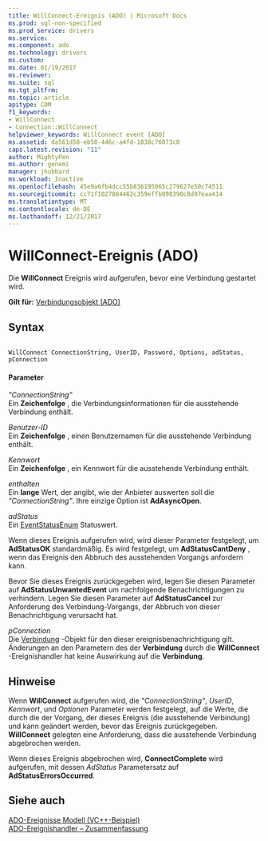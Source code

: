 ```yaml
---
title: WillConnect-Ereignis (ADO) | Microsoft Docs
ms.prod: sql-non-specified
ms.prod_service: drivers
ms.service: 
ms.component: ado
ms.technology: drivers
ms.custom: 
ms.date: 01/19/2017
ms.reviewer: 
ms.suite: sql
ms.tgt_pltfrm: 
ms.topic: article
apitype: COM
f1_keywords:
- WillConnect
- Connection::WillConnect
helpviewer_keywords: WillConnect event [ADO]
ms.assetid: da561d58-eb58-446c-a4fd-1838c76073c0
caps.latest.revision: "11"
author: MightyPen
ms.author: genemi
manager: jhubbard
ms.workload: Inactive
ms.openlocfilehash: 45e9a6fb4dcc55b836195065c279627e50c74511
ms.sourcegitcommit: cc71f1027884462c359effb898390c8d97eaa414
ms.translationtype: MT
ms.contentlocale: de-DE
ms.lasthandoff: 12/21/2017
---
```

# <a name="willconnect-event-ado"></a>WillConnect-Ereignis (ADO)
Die **WillConnect** Ereignis wird aufgerufen, bevor eine Verbindung gestartet wird.  
  
 **Gilt für:** [Verbindungsobjekt (ADO)](../../../ado/reference/ado-api/connection-object-ado.md)  
  
## <a name="syntax"></a>Syntax  
  
```  
  
WillConnect ConnectionString, UserID, Password, Options, adStatus, pConnection  
```  
  
#### <a name="parameters"></a>Parameter  
 *"ConnectionString"*  
 Ein **Zeichenfolge** , die Verbindungsinformationen für die ausstehende Verbindung enthält.  
  
 *Benutzer-ID*  
 Ein **Zeichenfolge** , einen Benutzernamen für die ausstehende Verbindung enthält.  
  
 *Kennwort*  
 Ein **Zeichenfolge** , ein Kennwort für die ausstehende Verbindung enthält.  
  
 *enthalten*  
 Ein **lange** Wert, der angibt, wie der Anbieter auswerten soll die *"ConnectionString"*. Ihre einzige Option ist **AdAsyncOpen**.  
  
 *adStatus*  
 Ein [EventStatusEnum](../../../ado/reference/ado-api/eventstatusenum.md) Statuswert.  
  
 Wenn dieses Ereignis aufgerufen wird, wird dieser Parameter festgelegt, um **AdStatusOK** standardmäßig. Es wird festgelegt, um **AdStatusCantDeny** , wenn das Ereignis den Abbruch des ausstehenden Vorgangs anfordern kann.  
  
 Bevor Sie dieses Ereignis zurückgegeben wird, legen Sie diesen Parameter auf **AdStatusUnwantedEvent** um nachfolgende Benachrichtigungen zu verhindern. Legen Sie diesen Parameter auf **AdStatusCancel** zur Anforderung des Verbindung-Vorgangs, der Abbruch von dieser Benachrichtigung verursacht hat.  
  
 *pConnection*  
 Die [Verbindung](../../../ado/reference/ado-api/connection-object-ado.md) -Objekt für den dieser ereignisbenachrichtigung gilt. Änderungen an den Parametern des der **Verbindung** durch die **WillConnect** -Ereignishandler hat keine Auswirkung auf die **Verbindung**.  
  
## <a name="remarks"></a>Hinweise  
 Wenn **WillConnect** aufgerufen wird, die *"ConnectionString"*, *UserID*, *Kennwort*, und *Optionen* Parameter werden festgelegt, auf die Werte, die durch die der Vorgang, der dieses Ereignis (die ausstehende Verbindung) und kann geändert werden, bevor das Ereignis zurückgegeben. **WillConnect** gelegten eine Anforderung, dass die ausstehende Verbindung abgebrochen werden.  
  
 Wenn dieses Ereignis abgebrochen wird, **ConnectComplete** wird aufgerufen, mit dessen *AdStatus* Parametersatz auf **AdStatusErrorsOccurred**.  
  
## <a name="see-also"></a>Siehe auch  
 [ADO-Ereignisse Modell (VC++-Beispiel)](../../../ado/reference/ado-api/ado-events-model-example-vc.md)   
 [ADO-Ereignishandler – Zusammenfassung](../../../ado/guide/data/ado-event-handler-summary.md)
